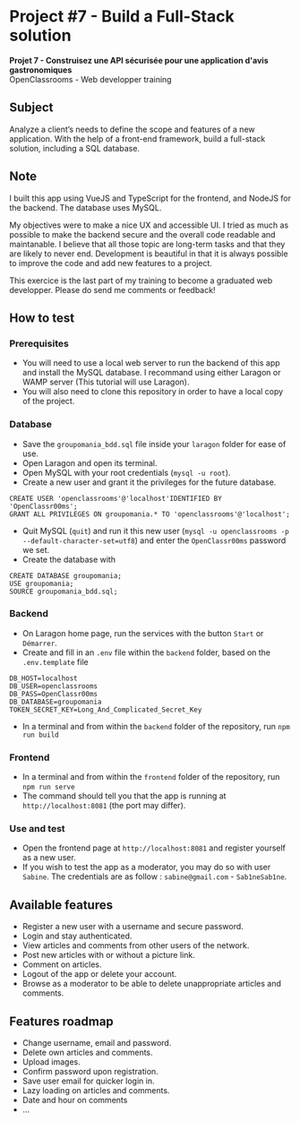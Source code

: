 # Project #7 - Build a Full-Stack solution

**Projet 7 - Construisez une API sécurisée pour une application d'avis gastronomiques** <br>
OpenClassrooms - Web developper training

## Subject
Analyze a client’s needs to define the scope and features of a new application. With the help of a front-end framework, build a full-stack solution, including a SQL database.

## Note

I built this app using VueJS and TypeScript for the frontend, and NodeJS for the backend. The database uses MySQL.

My objectives were to make a nice UX and accessible UI.
I tried as much as possible to make the backend secure and the overall code readable and maintanable.
I believe that all those topic are long-term tasks and that they are likely to never end. Development is beautiful in that it is always possible to improve the code and add new features to a project.

This exercice is the last part of my training to become a graduated web developper. Please do send me comments or feedback!

## How to test

### Prerequisites
* You will need to use a local web server to run the backend of this app and install the MySQL database.
I recommand using either Laragon or WAMP server (This tutorial will use Laragon).
* You will also need to clone this repository in order to have a local copy of the project.

### Database
* Save the `groupomania_bdd.sql` file inside your `laragon` folder for ease of use.
* Open Laragon and open its terminal.
* Open MySQL with your root credentials (`mysql -u root`).
* Create a new user and grant it the privileges for the future database.
```
CREATE USER 'openclassrooms'@'localhost'IDENTIFIED BY 'OpenClassr00ms';
GRANT ALL PRIVILEGES ON groupomania.* TO 'openclassrooms'@'localhost';
```
* Quit MySQL (`quit`) and run it this new user (`mysql -u openclassrooms -p --default-character-set=utf8`) and enter the `OpenClassr00ms` password we set.
* Create the database with
```
CREATE DATABASE groupomania;
USE groupomania;
SOURCE groupomania_bdd.sql;
```

### Backend
* On Laragon home page, run the services with the button `Start` or `Démarrer`.
* Create and fill in an `.env` file within the `backend` folder, based on the `.env.template` file
```
DB_HOST=localhost
DB_USER=openclassrooms
DB_PASS=OpenClassr00ms
DB_DATABASE=groupomania
TOKEN_SECRET_KEY=Long_And_Complicated_Secret_Key
```
* In a terminal and from within the `backend` folder of the repository, run `npm run build`

### Frontend
* In a terminal and from within the `frontend` folder of the repository, run `npm run serve`
* The command should tell you that the app is running at `http://localhost:8081` (the port may differ).

### Use and test
* Open the frontend page at `http://localhost:8081` and register yourself as a new user.
* If you wish to test the app as a moderator, you may do so with user `Sabine`. The credentials are as follow : `sabine@gmail.com` - `Sab1neSab1ne`.

## Available features
* Register a new user with a username and secure password.
* Login and stay authenticated.
* View articles and comments from other users of the network.
* Post new articles with or without a picture link.
* Comment on articles.
* Logout of the app or delete your account.
* Browse as a moderator to be able to delete unappropriate articles and comments.

## Features roadmap
* Change username, email and password.
* Delete own articles and comments.
* Upload images.
* Confirm password upon registration.
* Save user email for quicker login in.
* Lazy loading on articles and comments.
* Date and hour on comments
* …
